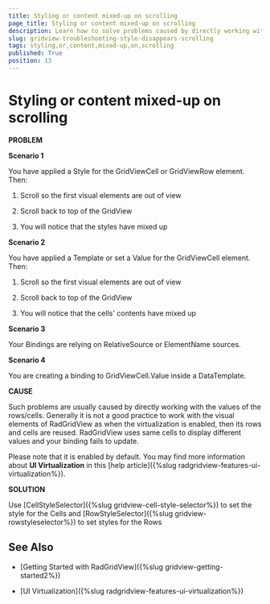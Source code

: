 ```yaml
---
title: Styling or content mixed-up on scrolling
page_title: Styling or content mixed-up on scrolling
description: Learn how to solve problems caused by directly working with the values of the rows or cells within RadGridView - Telerik's {{ site.framework_name }} DataGrid.
slug: gridview-troubleshooting-style-disappears-scrolling
tags: styling,or,content,mixed-up,on,scrolling
published: True
position: 13
---
```


# Styling or content mixed-up on scrolling

__PROBLEM__

__Scenario 1__

You have applied a Style for the GridViewCell or GridViewRow element. Then: 

1. Scroll so the first visual elements are out of view

2. Scroll back to top of the GridView

3. You will notice that the styles have mixed up

__Scenario 2__

You have applied a Template or set a Value for the GridViewCell element. Then: 

1. Scroll so the first visual elements are out of view

2. Scroll back to top of the GridView

3. You will notice that the cells' contents have mixed up

__Scenario 3__

Your Bindings are relying on RelativeSource or ElementName sources. 
        
__Scenario 4__

You are creating a binding to GridViewCell.Value inside a DataTemplate.
        
__CAUSE__

Such problems are usually caused by directly working with the values of the rows/cells. Generally it is not a good practice to work with the visual elements of RadGridView as when the virtualization is enabled, then its rows and cells are reused. RadGridView uses same cells to display different values and your binding fails to update.
        
Please note that it is enabled by default. You may find more information about __UI Virtualization__ in this [help article]({%slug radgridview-features-ui-virtualization%}).
        
__SOLUTION__

Use [CellStyleSelector]({%slug gridview-cell-style-selector%}) to set the style for the Cells and [RowStyleSelector]({%slug gridview-rowstyleselector%}) to set styles for the Rows

## See Also

 * [Getting Started with RadGridView]({%slug gridview-getting-started2%})
 
 * [UI Virtualization]({%slug radgridview-features-ui-virtualization%})
